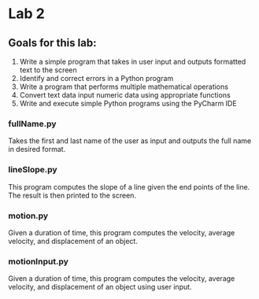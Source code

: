 # Lab 2

## Goals for this lab: 
1. Write a simple program that takes in user input and outputs formatted text to the screen
2. Identify and correct errors in a Python program
3. Write a program that performs multiple mathematical operations
4. Convert text data input numeric data using appropriate functions
5. Write and execute simple Python programs using the PyCharm IDE

### fullName.py
Takes the first and last name of the user as input and outputs the full name in desired format.

### lineSlope.py
This program computes the slope of a line given the end points of the line. The result is then printed to the screen.

### motion.py
Given a duration of time, this program computes the velocity, average velocity, and displacement of an object. 

### motionInput.py
 Given a duration of time, this program computes the velocity, average velocity, and displacement of an object using user input.
 
